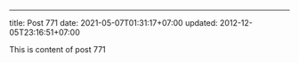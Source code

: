 ---
title: Post 771
date: 2021-05-07T01:31:17+07:00
updated: 2012-12-05T23:16:51+07:00

This is content of post 771